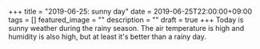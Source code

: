 +++
title =  "2019-06-25: sunny day"
date = 2019-06-25T22:00:00+09:00
tags = []
featured_image = ""
description = ""
draft = true
+++
Today is sunny weather during the rainy season.
The air temperature is high and humidity is also high,
but at least it's better than a rainy day.
